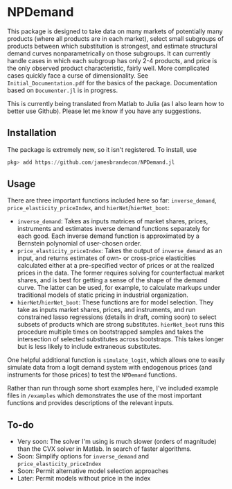 # NPDemand

<!-- [![Build Status](https://travis-ci.com/jamesbrandecon/NPDemand.jl.svg?branch=master)](https://travis-ci.com/jamesbrandecon/NPDemand.jl)
[![Build Status](https://ci.appveyor.com/api/projects/status/github/jamesbrandecon/NPDemand.jl?svg=true)](https://ci.appveyor.com/project/jamesbrandecon/NPDemand-jl)
[![Coverage](https://codecov.io/gh/jamesbrandecon/NPDemand.jl/branch/master/graph/badge.svg)](https://codecov.io/gh/jamesbrandecon/NPDemand.jl)
[![Coverage](https://coveralls.io/repos/github/jamesbrandecon/NPDemand.jl/badge.svg?branch=master)](https://coveralls.io/github/jamesbrandecon/NPDemand.jl?branch=master) -->
This package is designed to take data on many markets of potentially many products (where all products are in each market), select small subgroups of products between which substitution is strongest, and estimate structural demand curves nonparametrically on those subgroups. It can currently handle cases in which each subgroup has only 2-4 products, and price is the only observed product characteristic, fairly well. More complicated cases quickly face a curse of dimensionality. See `Initial_Documentation.pdf` for the basics of the package. Documentation based on `Documenter.jl` is in progress. 

This is currently being translated from Matlab to Julia (as I also learn how to better use Github). Please let me know if you have any suggestions.

## Installation
The package is extremely new, so it isn't registered. To install, use
```jl
pkg> add https://github.com/jamesbrandecon/NPDemand.jl
```

## Usage
There are three important functions included here so far: `inverse_demand`, `price_elasticity_priceIndex`, and `hierNet`/`hierNet_boot`:
- `inverse_demand`: Takes as inputs matrices of market shares, prices, instruments and estimates inverse demand functions separately for each good. Each inverse demand function is approximated by a Bernstein polynomial of user-chosen order.   
- `price_elasticity_priceIndex`: Takes the output of `inverse_demand` as an input, and returns estimates of own- or cross-price elasticities calculated either at a pre-specified vector of prices or at the realized prices in the data. The former requires solving for counterfactual market shares, and is best for getting a sense of the shape of the demand curve. The latter can be used, for example, to calculate markups under traditional models of static pricing in industrial organization.  
- `hierNet`/`hierNet_boot`: These functions are for model selection. They take as inputs market shares, prices, and instruments, and run constrained lasso regressions (details in draft, coming soon) to select subsets of products which are strong substitutes. `hierNet_boot` runs this procedure multiple times on bootstrapped samples and takes the intersection of selected substitutes across bootstraps. This takes longer but is less likely to include extraneous substitutes.

One helpful additional function is `simulate_logit`, which allows one to easily simulate data from a logit demand system with endogenous prices (and instruments for those prices) to test the `NPDemand` functions.

Rather than run through some short examples here, I've included example files in `/examples` which demonstrates the use of the most important functions and provides descriptions of the relevant inputs.

## To-do
- Very soon: The solver I'm using is much slower (orders of magnitude) than the CVX solver in Matlab. In search of faster algorithms.
- Soon: Simplify options for `inverse_demand` and `price_elasticity_priceIndex`
- Soon: Permit alternative model selection approaches  
- Later: Permit models without price in the index
